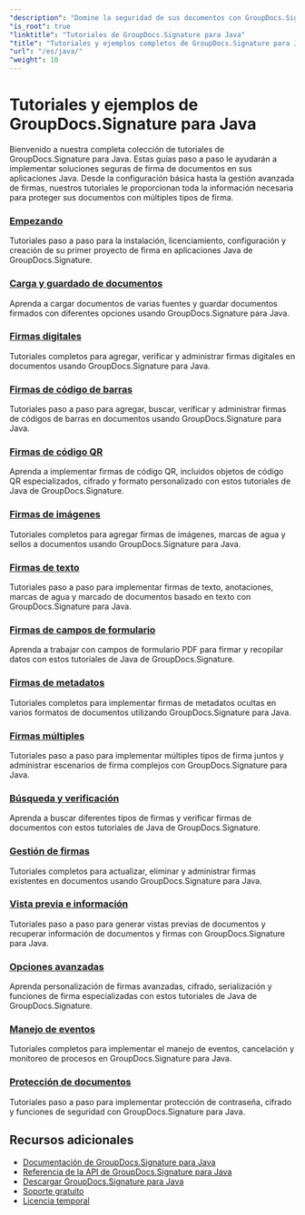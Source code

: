 ```yaml
---
"description": "Domine la seguridad de sus documentos con GroupDocs.Signature para Java&#58; tutoriales completos para firmar, verificar, actualizar, eliminar firmas, extraer metadatos y administrar documentos de manera eficiente en aplicaciones Java."
"is_root": true
"linktitle": "Tutoriales de GroupDocs.Signature para Java"
"title": "Tutoriales y ejemplos completos de GroupDocs.Signature para Java"
"url": "/es/java/"
"weight": 10
---
```


# Tutoriales y ejemplos de GroupDocs.Signature para Java

Bienvenido a nuestra completa colección de tutoriales de GroupDocs.Signature para Java. Estas guías paso a paso le ayudarán a implementar soluciones seguras de firma de documentos en sus aplicaciones Java. Desde la configuración básica hasta la gestión avanzada de firmas, nuestros tutoriales le proporcionan toda la información necesaria para proteger sus documentos con múltiples tipos de firma.

### [Empezando](./getting-started/)
Tutoriales paso a paso para la instalación, licenciamiento, configuración y creación de su primer proyecto de firma en aplicaciones Java de GroupDocs.Signature.

### [Carga y guardado de documentos](./document-loading-saving/)
Aprenda a cargar documentos de varias fuentes y guardar documentos firmados con diferentes opciones usando GroupDocs.Signature para Java.

### [Firmas digitales](./digital-signatures/)
Tutoriales completos para agregar, verificar y administrar firmas digitales en documentos usando GroupDocs.Signature para Java.

### [Firmas de código de barras](./barcode-signatures/)
Tutoriales paso a paso para agregar, buscar, verificar y administrar firmas de códigos de barras en documentos usando GroupDocs.Signature para Java.

### [Firmas de código QR](./qr-code-signatures/)
Aprenda a implementar firmas de código QR, incluidos objetos de código QR especializados, cifrado y formato personalizado con estos tutoriales de Java de GroupDocs.Signature.

### [Firmas de imágenes](./image-signatures/)
Tutoriales completos para agregar firmas de imágenes, marcas de agua y sellos a documentos usando GroupDocs.Signature para Java.

### [Firmas de texto](./text-signatures/)
Tutoriales paso a paso para implementar firmas de texto, anotaciones, marcas de agua y marcado de documentos basado en texto con GroupDocs.Signature para Java.

### [Firmas de campos de formulario](./form-field-signatures/)
Aprenda a trabajar con campos de formulario PDF para firmar y recopilar datos con estos tutoriales de Java de GroupDocs.Signature.

### [Firmas de metadatos](./metadata-signatures/)
Tutoriales completos para implementar firmas de metadatos ocultas en varios formatos de documentos utilizando GroupDocs.Signature para Java.

### [Firmas múltiples](./multiple-signatures/)
Tutoriales paso a paso para implementar múltiples tipos de firma juntos y administrar escenarios de firma complejos con GroupDocs.Signature para Java.

### [Búsqueda y verificación](./search-verification/)
Aprenda a buscar diferentes tipos de firmas y verificar firmas de documentos con estos tutoriales de Java de GroupDocs.Signature.

### [Gestión de firmas](./signature-management/)
Tutoriales completos para actualizar, eliminar y administrar firmas existentes en documentos usando GroupDocs.Signature para Java.

### [Vista previa e información](./preview-info/)
Tutoriales paso a paso para generar vistas previas de documentos y recuperar información de documentos y firmas con GroupDocs.Signature para Java.

### [Opciones avanzadas](./advanced-options/)
Aprenda personalización de firmas avanzadas, cifrado, serialización y funciones de firma especializadas con estos tutoriales de Java de GroupDocs.Signature.

### [Manejo de eventos](./event-handling/)
Tutoriales completos para implementar el manejo de eventos, cancelación y monitoreo de procesos en GroupDocs.Signature para Java.

### [Protección de documentos](./document-protection/)
Tutoriales paso a paso para implementar protección de contraseña, cifrado y funciones de seguridad con GroupDocs.Signature para Java.

## Recursos adicionales

- [Documentación de GroupDocs.Signature para Java](https://docs.groupdocs.com./)
- [Referencia de la API de GroupDocs.Signature para Java](https://reference.groupdocs.com./)
- [Descargar GroupDocs.Signature para Java](https://releases.groupdocs.com./)
- [Soporte gratuito](https://forum.groupdocs.com/)
- [Licencia temporal](https://purchase.groupdocs.com/temporary-license/)
